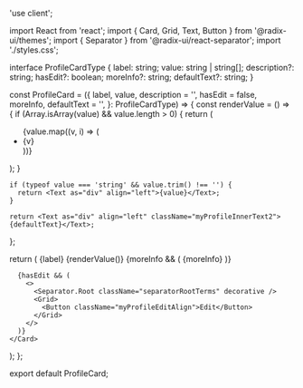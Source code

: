 'use client';

import React from 'react';
import { Card, Grid, Text, Button } from '@radix-ui/themes';
import { Separator } from '@radix-ui/react-separator';
import './styles.css';

interface ProfileCardType {
  label: string;
  value: string | string[];
  description?: string;
  hasEdit?: boolean;
  moreInfo?: string;
  defaultText?: string;
}

const ProfileCard = ({
  label,
  value,
  description = '',
  hasEdit = false,
  moreInfo,
  defaultText = '',
}: ProfileCardType) => {
  const renderValue = () => {
    if (Array.isArray(value) && value.length > 0) {
      return (
        <ul className="productStrInnerText">
          {value.map((v, i) => (
            <li key={i}>{v}</li>
          ))}
        </ul>
      );
    }

    if (typeof value === 'string' && value.trim() !== '') {
      return <Text as="div" align="left">{value}</Text>;
    }

    return <Text as="div" align="left" className="myProfileInnerText2">{defaultText}</Text>;
  };

  return (
    <Card className="displayProfileFieldCard">
      <Grid columns="1" width="auto" className="displayProfileFieldContainer">
        <Text as="label" align="left" className="displayProfileFieldLabel">{label}</Text>
        <Text>{renderValue()}</Text>
        {moreInfo && (
          <Text className="myProfileInnerText2">{moreInfo}</Text>
        )}
      </Grid>

      {hasEdit && (
        <>
          <Separator.Root className="separatorRootTerms" decorative />
          <Grid>
            <Button className="myProfileEditAlign">Edit</Button>
          </Grid>
        </>
      )}
    </Card>
  );
};

export default ProfileCard;
